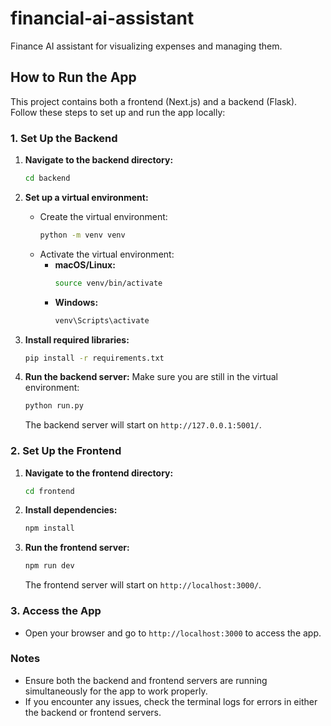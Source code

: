 # financial-ai-assistant
Finance AI assistant for visualizing expenses and managing them.

## How to Run the App
This project contains both a frontend (Next.js) and a backend (Flask). Follow these steps to set up and run the app locally:

### 1. Set Up the Backend
1. **Navigate to the backend directory:**
   ```bash
   cd backend
   ```

2. **Set up a virtual environment:**
   - Create the virtual environment:
     ```bash
     python -m venv venv
     ```
   - Activate the virtual environment:
     - **macOS/Linux:**
       ```bash
       source venv/bin/activate
       ```
     - **Windows:**
       ```bash
       venv\Scripts\activate
       ```

3. **Install required libraries:**
   ```bash
   pip install -r requirements.txt
   ```

4. **Run the backend server:**
   Make sure you are still in the virtual environment:
   ```bash
   python run.py
   ```

   The backend server will start on `http://127.0.0.1:5001/`.

### 2. Set Up the Frontend
1. **Navigate to the frontend directory:**
   ```bash
   cd frontend
   ```

2. **Install dependencies:**
   ```bash
   npm install
   ```

3. **Run the frontend server:**
   ```bash
   npm run dev
   ```

   The frontend server will start on `http://localhost:3000/`.

### 3. Access the App
- Open your browser and go to `http://localhost:3000` to access the app.

### Notes
- Ensure both the backend and frontend servers are running simultaneously for the app to work properly.
- If you encounter any issues, check the terminal logs for errors in either the backend or frontend servers.
